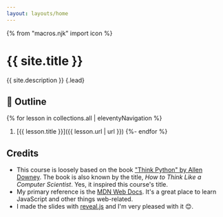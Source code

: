 ```yaml
---
layout: layouts/home
---
```


{% from "macros.njk" import icon %}

# {{ site.title }}

{{ site.description }} {.lead}

<!-- We'll learn how to do this and do that, and even more stuff. By the end of the course, you should be:

* able to do A
* also able to do B and C -->

## 📃 Outline

{% for lesson in collections.all | eleventyNavigation %}
  1. [{{ lesson.title }}]({{ lesson.url | url }})
{%- endfor %}

## Credits

* This course is loosely based on the book ["Think Python" by Allen Downey](https://greenteapress.com/wp/think-python-2e/). The book is also known by the title, _How to Think Like a Computer Scientist_. Yes, it inspired this course's title.
* My primary reference is the [MDN Web Docs](https://developer.mozilla.org/en-US/docs/Web/JavaScript). It's a great place to learn JavaScript and other things web-related.
* I made the slides with [reveal.js](https://revealjs.com/) and I'm very pleased with it 😊.